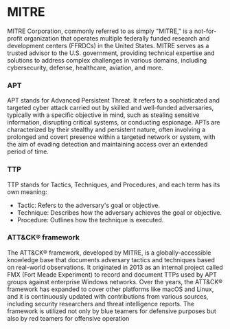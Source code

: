 # MITRE

MITRE Corporation, commonly referred to as simply "MITRE," is a not-for-profit organization that operates multiple federally funded research and development centers (FFRDCs) in the United States. MITRE serves as a trusted advisor to the U.S. government, providing technical expertise and solutions to address complex challenges in various domains, including cybersecurity, defense, healthcare, aviation, and more.

### APT

APT stands for Advanced Persistent Threat. It refers to a sophisticated and targeted cyber attack carried out by skilled and well-funded adversaries, typically with a specific objective in mind, such as stealing sensitive information, disrupting critical systems, or conducting espionage. APTs are characterized by their stealthy and persistent nature, often involving a prolonged and covert presence within a targeted network or system, with the aim of evading detection and maintaining access over an extended period of time.

### TTP

TTP stands for Tactics, Techniques, and Procedures, and each term has its own meaning:

* Tactic: Refers to the adversary's goal or objective.  
* Technique: Describes how the adversary achieves the goal or objective.  
* Procedure: Outlines how the technique is executed.  

### ATT&CK® framework

The ATT&CK® framework, developed by MITRE, is a globally-accessible knowledge base that documents adversary tactics and techniques based on real-world observations. It originated in 2013 as an internal project called FMX (Fort Meade Experiment) to record and document TTPs used by APT groups against enterprise Windows networks. Over the years, the ATT&CK® framework has expanded to cover other platforms like macOS and Linux, and it is continuously updated with contributions from various sources, including security researchers and threat intelligence reports. The framework is utilized not only by blue teamers for defensive purposes but also by red teamers for offensive operation
